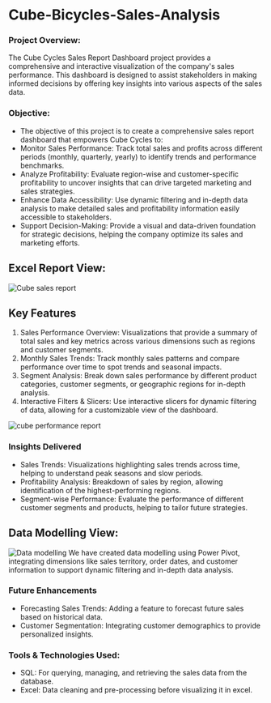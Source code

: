 # Cube-Bicycles-Sales-Analysis
### Project Overview:
The Cube Cycles Sales Report Dashboard project provides a comprehensive and interactive visualization of the company's sales performance. This dashboard is designed to assist stakeholders in making informed decisions by offering key insights into various aspects of the sales data.

### Objective:
* The objective of this project is to create a comprehensive sales report dashboard that empowers Cube Cycles to:
* Monitor Sales Performance: Track total sales and profits across different periods (monthly, quarterly, yearly) to identify trends and performance benchmarks.
* Analyze Profitability: Evaluate region-wise and customer-specific profitability to uncover insights that can drive targeted marketing and sales strategies.
* Enhance Data Accessibility: Use dynamic filtering and in-depth data analysis to make detailed sales and profitability information easily accessible to stakeholders.
* Support Decision-Making: Provide a visual and data-driven foundation for strategic decisions, helping the company optimize its sales and marketing efforts.

## Excel Report View:
![Cube sales report](https://github.com/user-attachments/assets/a8677a69-4342-473c-b237-183b9c38924b)

## Key Features
 1. Sales Performance Overview: Visualizations that provide a summary of total sales and key metrics across various dimensions such as regions and customer segments.
 2. Monthly Sales Trends: Track monthly sales patterns and compare performance over time to spot trends and seasonal impacts.
 4. Segment Analysis: Break down sales performance by different product categories, customer segments, or geographic regions for in-depth analysis.
 5. Interactive Filters & Slicers: Use interactive slicers for dynamic filtering of data, allowing for a customizable view of the dashboard.

![cube performance report](https://github.com/user-attachments/assets/624e2a6c-18cb-46e8-94e4-faeb5935a51b)
### Insights Delivered
* Sales Trends: Visualizations highlighting sales trends across time, helping to understand peak seasons and slow periods.
* Profitability Analysis: Breakdown of sales by region, allowing identification of the highest-performing regions.
* Segment-wise Performance: Evaluate the performance of different customer segments and products, helping to tailor future strategies.

## Data Modelling View:
![Data modelling](https://github.com/user-attachments/assets/ace628b9-1067-42bf-9ff5-979cf9a83708)
We have created data modelling using Power Pivot, integrating dimensions like sales territory, order dates, and customer information to support dynamic filtering and in-depth data analysis.

### Future Enhancements
* Forecasting Sales Trends: Adding a feature to forecast future sales based on historical data.
* Customer Segmentation: Integrating customer demographics to provide personalized insights.

### Tools & Technologies Used: 
* SQL: For querying, managing, and retrieving the sales data from the database.
* Excel: Data cleaning and pre-processing before visualizing it in excel.
